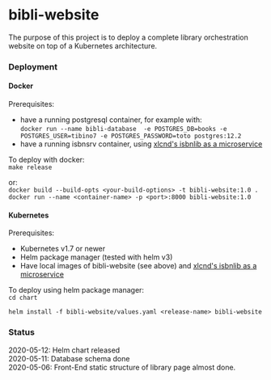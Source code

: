 # bibli-website

The purpose of this project is to deploy a complete library orchestration website on top of a Kubernetes architecture. 

### Deployment
#### Docker
Prerequisites: 
- have a running postgresql container, for example with:    
`docker run --name bibli-database  -e POSTGRES_DB=books -e POSTGRES_USER=tibino7 -e POSTGRES_PASSWORD=toto postgres:12.2 `
- have a running isbnsrv container, using [xlcnd's isbnlib as a microservice](https://github.com/xlcnd/isbnsrv)    

To deploy with docker:    
`make release`

or:    
`docker build --build-opts <your-build-options> -t bibli-website:1.0 .`    
`docker run --name <container-name> -p <port>:8000 bibli-website:1.0`

#### Kubernetes
Prerequisites:
- Kubernetes v1.7 or newer
- Helm package manager (tested with helm v3)
- Have local images of bibli-website (see above) and [xlcnd's isbnlib as a microservice](https://github.com/xlcnd/isbnsrv)    

To deploy using helm package manager:    
`cd chart`

`helm install -f bibli-website/values.yaml <release-name> bibli-website`

### Status
2020-05-12: Helm chart released    
2020-05-11: Database schema done    
2020-05-06: Front-End static structure of library page almost done. 
